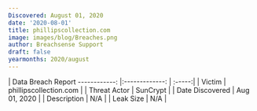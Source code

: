```yaml
---
Discovered: August 01, 2020
date: '2020-08-01'
title: phillipscollection.com
image: images/blog/Breaches.png
author: Breachsense Support
draft: false
yearmonths: 2020/august
---
```



| Data Breach Report
------------:   |:-------------:    | :-----:|
| Victim    | phillipscollection.com      | 
| Threat Actor    | SunCrypt      | 
| Date Discovered    | Aug 01, 2020      | 
| Description    | N/A      | 
| Leak Size    | N/A      | 

